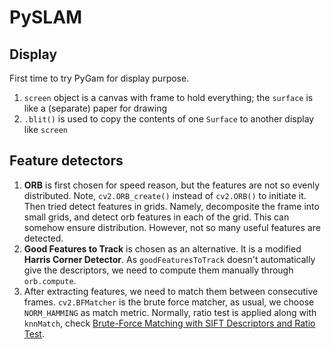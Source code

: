 # PySLAM

## Display

First time to try PyGam for display purpose. 

1. `screen` object is a canvas with frame to hold everything; the `surface` is like a (separate) paper for drawing
2. `.blit()` is used to copy the contents of one `Surface` to another display like `screen`

## Feature detectors

1. **ORB** is first chosen for speed reason, but the features are not so evenly distributed. Note, `cv2.ORB_create()` instead of `cv2.ORB()` to initiate it. Then tried detect features in grids. Namely, decomposite the frame into small grids, and detect orb features in each of the grid. This can somehow ensure distribution. However, not so many useful features are detected.
2. **Good Features to Track** is chosen as an alternative. It is a modified **Harris Corner Detector**. As `goodFeaturesToTrack` doesn't automatically give the descriptors, we need to compute them manually through `orb.compute`.
3. After extracting features, we need to match them between consecutive frames. `cv2.BFMatcher` is the brute force matcher, as usual, we choose `NORM_HAMMING` as match metric. Normally, ratio test is applied along with `knnMatch`, check [Brute-Force Matching with SIFT Descriptors and Ratio Test](https://opencv-python-tutroals.readthedocs.io/en/latest/py_tutorials/py_feature2d/py_matcher/py_matcher.html#brute-force-matching-with-sift-descriptors-and-ratio-test).